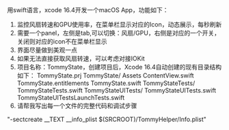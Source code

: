 用swift语言，xcode 16.4开发一个macOS App，功能如下：
1. 监控风扇转速和GPU使用率，在菜单栏显示对应的Icon，动态展示，每秒刷新
2. 需要一个panel，左侧是tab,可以切换：风扇/GPU，右侧是对应的一个开关，关闭则对应的icon不在菜单栏显示
3. 界面尽量做到美观一点
4. 如果无法直接获取风扇转速，可以考虑对接IOKit
5. 项目名称：TommyState，创建项目后，Xcode 16.4自动创建的现有目录结构如下：
    TommyState.prj
        TommyState/
            Assets
            ContentView.swift
            TommyState.entitlements
            TommyState.swift
        TommyStateTests/
            TommyStateTests.swift
        TommyStateUITests/
            TommyStateUITests.swift
            TommyStateUITestsLaunchTests.swift
6. 请帮我写出每一个文件的完整代码和调试步骤



"-sectcreate __TEXT __info_plist $(SRCROOT)/TommyHelper/Info.plist"
